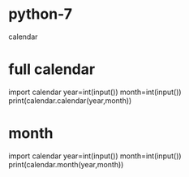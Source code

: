 # python-7
calendar 
# full calendar 
import calendar
year=int(input())
month=int(input())
print(calendar.calendar(year,month))
# month
import calendar
year=int(input())
month=int(input())
print(calendar.month(year,month))
